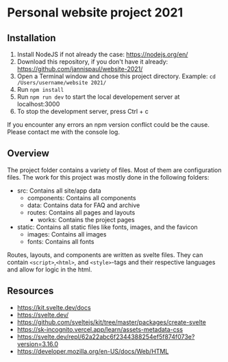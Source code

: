 # Personal website project 2021

## Installation

1. Install NodeJS if not already the case: https://nodejs.org/en/
2. Download this repository, if you don't have it already: https://github.com/jannispaul/website-2021/
3. Open a Terminal window and chose this project directory. Example: `cd /Users/username/website 2021/`
4. Run `npm install`
5. Run `npm run dev` to start the local developement server at localhost:3000
6. To stop the development server, press Ctrl + c

If you encounter any errors an npm version conflict could be the cause. Please contact me with the console log.

## Overview

The project folder contains a variety of files. Most of them are configuration files. The work for this project was mostly done in the following folders:

- src: Contains all site/app data
  - components: Contains all components
  - data: Contains data for FAQ and archive
  - routes: Contains all pages and layouts
    - works: Contains the project pages
- static: Contains all static files like fonts, images, and the favicon
  - images: Contains all images
  - fonts: Contains all fonts

Routes, layouts, and components are written as svelte files. They can contain `<script>`,`<html>`, and `<style>`-tags and their respective languages and allow for logic in the html.

## Resources

- https://kit.svelte.dev/docs
- https://svelte.dev/
- https://github.com/sveltejs/kit/tree/master/packages/create-svelte
- https://sk-incognito.vercel.app/learn/assets-metadata-css
- https://svelte.dev/repl/62a22abc6f2344388254ef5f874f073e?version=3.16.0
- https://developer.mozilla.org/en-US/docs/Web/HTML
